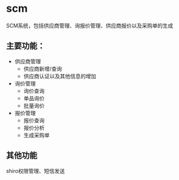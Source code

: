 # scm
SCM系统，包括供应商管理、询报价管理、供应商报价以及采购单的生成
## 主要功能：
* 供应商管理
  * 供应商新增/查询
  * 供应商认证以及其他信息的增加
* 询价管理
  * 询价查询
  * 单品询价
  * 批量询价
* 报价管理
  * 报价查询
  * 报价分析
  * 生成采购单
  
 ## 其他功能
 shiro权限管理、短信发送
